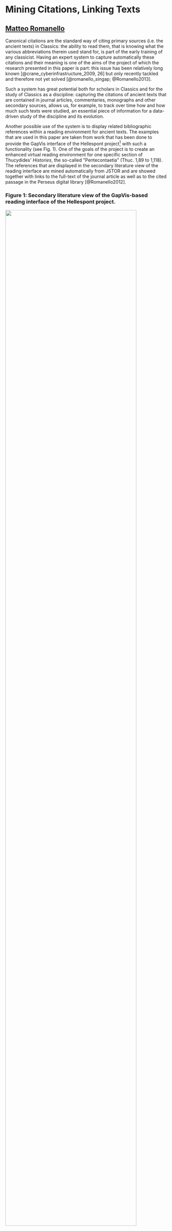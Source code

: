 # Mining Citations, Linking Texts

## [Matteo Romanello]()

Canonical citations are the standard way of citing primary sources (i.e. the
ancient texts) in Classics: the ability to read them, that is knowing what the
various abbreviations therein used stand for, is part of the early training of
any classicist. Having an expert system to capture automatically these citations
and their meaning is one of the aims of the project of which the research
presented in this paper is part: this issue has been relatively long known
[@crane_cyberinfrastructure_2009, 26] but only recently tackled and therefore
not yet solved [@romanello_singap; @Romanello2013]. 

Such a system has great potential both for scholars in Classics and for the
study of Classics as a discipline: capturing the citations of ancient texts that
are contained in journal articles, commentaries, monographs and other secondary
sources, allows us, for example, to track over time how and how much such texts
were studied, an essential piece of information for a data-driven study of the
discipline and its evolution.

Another possible use of the system is to display related bibliographic
references within a reading environment for ancient texts. The examples that are
used in this paper are taken from work that has been done to provide the GapVis
interface of the Hellespont project[^hell] with such a functionality (see Fig.
1). One of the goals of the project is to create an enhanced virtual reading
environment for one specific section of Thucydides' *Histories*, the so-called
"Pentecontaetia" (Thuc. 1,89 to 1,118). The references that are displayed in the
secondary literature view of the reading interface are mined automatically from
JSTOR and are showed together with links to the full-text of the journal article
as well as to the cited passage in the Perseus digital library [@Romanello2012]. 

[^hell]: The Hellespont Project: Integrating Arachne and Perseus, http://hellespont.dainst.org/

<!--...add some stuff...-->

### Figure 1: Secondary literature view of the GapVis-based reading interface of the Hellespont project.
	
<img src="hellespont_seclit.png" width="90%" />

## Mining Citations: Extraction and Disambiguation

<!--Before going into more details concerning the ontological modelling of canonical texts and citations, let us consider briefly how the extraction of such citations from texts is performed. -->

Extracting citations means, in fact, performing two different tasks: firstly,
capturing the strings that constitute the citation and secondly establishing the
actual meaning of that citation or, in other words, determining to which
specific section of which text is that citation referring to. In Natural
Language Processing (NLP) jargon these two steps are called respectively Named
Entity Recognition (or extraction) and Named Entity Disambiguation. 

In fact, my approach to citation extraction (see Fig. 2, no. 1 and 2) is
essentially based on state-of-the-art NER techniques with the only difference
being what it takes to adapt these techniques to the new domain to which they
are applied [@Romanello2013]. Instead of considering only the usual NEs--such as
names of people, places and organizations--I treat as NEs the different
components of a citation in addition to any mention of ancient authors and works
occurring in the context that surrounds the citation itself. For this purpose
four distinct entities were identified: `aauthor`, `awork`, `refauwork` and
`refscope`.<!-- perhaps explain what they are? --> In its current definition,
a citation is a relation between any two entities, where one is always the
indication of the citation's scope (i.e. `refscope`) and the other can be any of
the other entities (i.e. `aauthor`, `awork` and `refauwork`). 

### Figure 2: Diagram showing the various phases of mining canonical citations from texts.

<img src="extraction_steps.png" width="90%" />

Once captured, citations need to be disambiguated: this is done by assigning to
each citation its corresponding CTS URN. What this means in practice is that,
for instance, the citation "Hell. 3.3.1-4" of the example showed in Fig. 2 (no.
3) is mapped to its corresponding URN, namely
`urn:cts:greekLit:tlg0032.tlg001:3.3.1-3.3.4`. Designed to become the equivalent
of canonical citations in a digital environment, CTS URNs are a kind of
identifiers that follows the Uniform Resource Name standard and was developed
within the Multitext Homer project as part of the CITE architecture to make it
possible to "identify and retrieve digital representations of texts"
[@hmt-doku-ctsurns][^1].

[^1]: To date one of the main adopters of this technology is the Perseus project that has built on top of it to provide several functionalities of its digital library and catalog [internal ref?].

## A Knowledge Base of Canonical Texts

NER systems of this kind typically require and rely on a surrogate of domain
knowledge, such as a gazetteer or a knowledge base, to support both the
extraction and disambiguation of NEs<!--, and even more so in the case of open
domain applications-->. To support the disambiguation of canonical citations
such a knowledge base needs to contain, for example, all possible abbreviations
of the name of an author or the title of a work, possibly in multiple languages
to work on multi-lingual corpora.  Since the texts we are dealing with are
canonical it is possible to store in this knowledge base, in addition to
abbreviations, also detailed information about the citable structures of each
text such as for example how many books are contained in Thucydides'
*Histories*, how many chapters are contained in book 1 etc.  Being able to query
this sort of information allows one to validate the automatically extracted
citations, thus making possible to identify, if not to recover, those citations
that are just *impossible*. An example of this phenomenon is the string "Thuc.
5. 14. 1. 41.": although it looks as a plausible citation, it is not a valid one
as the work here referred to--Thucydides' *Histories*--is made of three, not
four, citable, hierarchical levels, (i.e. book/chapter/section). Such errors are
very common when working with OCRed texts where the lack of structural markup
causes, as in this case, the footnote number to be mistakenly interpreted as
being part of the canonical citation "Thuc. 5. 14. 1". 

<!-- 
my KB:
underlying ontological model -> HuCit
get data from CWKB and the Perseus Digital Library via it CTS-compliant interface
links to the Perseus catalog and CWKB
is stored as RDF and can be queried by using SPARQL
-->

The content in the knowledge base is structured mostly using a combination of
CIDOC-CRM and FRBRoo ontologies[^2]:  the Functional Requirements for
Bibliographic Records (FRBR) model, in particular, is suitable for modelling
information related to Classical (canonical) texts, as was showed by
@babeu_named_2007 [ref], and has influenced substantially the design of the CTS
protocol. In those few cases where these ontologies did not suffice to model the
data we have extended some of the classes they provide in what we called the
HUmanities CITation Ontology (HuCit)[^3].  

### Figure 3: The knowledge-base record for Thucydides' *Histories* serialized as RDF/Turtle. 

	@prefix ecrm: <http://erlangen-crm.org/current/> .
	@prefix efrbroo: <http://erlangen-crm.org/efrbroo/> .
	@prefix rdfs: <http://www.w3.org/2000/01/rdf-schema#> .

	<http://data.mr56k.info/urn:cts:greekLit:tlg0003.tlg001> a efrbroo:F1_Work;
	    ecrm:P131_is_identified_by <http://data.mr56k.info/urn:cts:greekLit:tlg0003.tlg001#cts_urn>;
	    efrbroo:P102_has_title <http://data.mr56k.info/urn:cts:greekLit:tlg0003.tlg001#title>;
		owl:sameAs <http://catalog.perseus.org/catalog/urn:cts:greekLit:tlg0003.tlg001> .

	<http://data.mr56k.info/urn:cts:greekLit:tlg0003.tlg001#creation_event> a efrbroo:F27_Work_Conception;
	    efrbroo:R16_initiated <http://data.mr56k.info/urn:cts:greekLit:tlg0003.tlg001> .

	<http://data.mr56k.info/urn:cts:greekLit:tlg0003.tlg001#cts_urn> a ecrm:E42_Identifier;
	    rdfs:label "urn:cts:greekLit:tlg0003.tlg001";
	    ecrm:P2_has_type <http://data.mr56k.info/urn:cts:greekLit:tlg0003.tlg001#type_CTS_URN> .

	<http://data.mr56k.info/urn:cts:greekLit:tlg0003.tlg001#title> a efrbroo:E35_Title;
		ecrm:P139_has_alternative_form <http://data.mr56k.info/urn:cts:greekLit:tlg0003.tlg001#abbr1> .
	    rdfs:label "Der Peloponnesische Krieg"@ger,
	        "History of the Peloponnesian War"@eng,
	        "La Guerra del Peloponneso"@ita,
	        "l’Histoire de la guerre du Péloponnèse"@fre .	

	<http://data.mr56k.info/urn:cts:greekLit:tlg0003.tlg001#abbr1> a ecrm:E41_Appellation;
	    rdfs:label "Thuc.";
	    ecrm:P2_has_type <http://data.mr56k.info/type_abbreviation> .
	
As showed in Fig. 3 our record is linked to the one contained in the Perseus
Catalog; the CTS URN associated to the work as well as the abbreviations of its
title are explicitly modelled by using respectively the CIDOC-CRM classes
`E42_Identifier` and  `E41_Appellation`. <!-- say that the Perseus Catalog URIs
do not currently provide an RDF presentation but this will happen in the next
release -->

[^2]: The Erlangen OWL implementations of both CIDOC-CRM and FRBRoo were used: they are available respectively at <http://erlangen-crm.org/> and <http://erlangen-crm.org/efrbroo>. 

[^3]: The HuCit namespace is <http://purl.org/net/hucit>; the source code and some examples can be found in the code repository at <https://bitbucket.org/56k/hucit/>.


## Publishing Extracted Citations as Linked Open Data

Not only are canonical citations important because of their function, they are
also interesting artifacts in themselves. They were designed, well before the
advent of digital technologies, to refer to texts in a very precise and
interoperable way: *precise* because texts are the fundamental object of
philological research, therefore a scholarly discourse about texts needs a very
accurate way of referring to them; *interoperable* because although texts may
exist in different editions and translations, scholars need to be able to refer
to specific sections of them without having to worry about the many possible
variations in pagination or layout each single edition may present.

If we accept that canonical citations are already a way of linking
objects--namely the citing and the cited texts--extracting them means then to
reconstruct and make explicit such links that already exist, in some form, in
the text. The act of transforming citations into hyperlinks, however, may lead
to a misrepresentation of their nature and specifically of their being designed
to be interoperable: a canonical citation should not be tight to the referred
passage in a specific edition, but should rather work as a resolvable pointer,
that can be resolved to a given portion of text in any (available) edition or
translation. 

Let us now look at an example of how the extracted citations are being stored
and will be published online as Linked Open Data [@Heath2011]. By following an
approach that was largely inspired by the Pelagios Project[^pelagios], extracted
canonical citations are represented as annotations as defined by the Open
Annotation Data Model[^oac] (see Fig. 4). A new annotation is created for each
extracted citation: the string containing the citation becomes its label,
whereas the citing and the cited texts become respectively its target and
body--to use the OAC terminology--as expressed by the `oac:hasTarget` and
`oac:hasBody` properties. The property `oac:motivatedBy` is used here to clarify
the reason for creating such annotations: I chose `oac:identifying` as, in fact,
extracting citations can be seen as the act of making explicit what is the
object (i.e. text section) that is identified by a given citation.

[^pelagios]: Pelagios: Enable Linked Ancient Geodata In Open Systems, http://pelagios-project.blogspot.com. 
[^oac]: Open Annotation Data Model, http://www.openannotation.org/spec/core/.

### Figure 4: An extracted citation represented by means of the OAC ontology and serialized as RDF/Turtle.

	<http://hellespont.org/annotations/jstor#16> a oac:Annotation;
	    rdfs:label "Thuc. 1. 101";
		oac:motivatedBy oac:identifying;
	    oac:hasBody <http://data.mr56k.info/urn:cts:greekLit:tlg0003.tlg001:1.101>;
	    oac:hasTarget <http://jstor.org/stable/10.2307/268729> .



The RDF fragment that is returned when the body URI is resolved (see Fig. 5)
shows how the citation is not linked directly to the digital text but points to
an intermediate object called `hucit:TextElement`[^4]. This abstract object
identifies a citable element within the hierarchical structure of a text and is
linked via the `hucit:resolves_to` property to digital representations of the
cited passage, in this case the editions and translations available in the
Perseus Digital Library and via the Classical Works Knowledge Base (CWKB)
resolution service. It must be pointed out, however, that linking to these
resources is not, strictly and technically speaking, LOD-compliant as these URIs
do not resolve (yet) to an RDF representation of the resource identified by the
URI. However, as it has emerged clearly during the LAWDI event at which this
paper was presented, linking resources together is the first necessary step to
LOD, that it is hoped will be followed by making the underlying technology
compliant with the LOD principles. 

<!-- how is interoperability preserved? -->


[^4]: For further details about the design of HuCit see @Romanello2013a.
[^5]: Previous studies have already tackled the technical problem of how such citations can be transformed into links and have immediately seen/recognised the potential benefit for the users [refs]. 

### Figure 5: RDF/Turtle representation identified by the URI <http://data.mr56k.info/urn:cts:greekLit:tlg0003.tlg001:1.101>

	@prefix ecrm: <http://erlangen-crm.org/current/> .
	@prefix hucit: <http://purl.org/net/hucit#> .
	@prefix rdfs: <http://www.w3.org/2000/01/rdf-schema#> .

	<http://data.mr56k.info/urn:cts:greekLit:tlg0003.tlg001:1.101> a hucit:TextElement;
	    rdfs:label "book 1, chapter 101 of Thucydides' Histories"@en,
	    ecrm:P1_is_identified_by [ a ecrm:E42_Identifier;
	            rdfs:label "urn:cts:greekLit:tlg0003.tlg001:1.101";
	            ecrm:P2_has_type <http://data.mr56k.info/CTS_URN> ];
	    hucit:is_part_of <http://data.mr56k.info/urn:cts:greekLit:tlg0012.tlg001:1>;
		hucit:precedes <http://data.mr56k.info/urn:cts:greekLit:tlg0012.tlg001:1.100>;
		hucit:precedes <http://data.mr56k.info/urn:cts:greekLit:tlg0012.tlg001:1.102>;
	    hucit:resolves_to <http://data.perseus.org/citations/urn:cts:greekLit:tlg0012.tlg001.perseus-eng1:1.1>,
	        <http://data.perseus.org/citations/urn:cts:greekLit:tlg0012.tlg001.perseus-eng2:1.1>,
	        <http://data.perseus.org/citations/urn:cts:greekLit:tlg0012.tlg001.perseus-grc1:1.1>,
			<http://cwkb.org/resolver?rft.au=Thucydides&rft.title=Historiae&rft.slevel1=1&rft.slevel2=101&rft_val_fmt=info:ofi/fmt:kev:mtx:canonical_cit&ctx_ver=Z39.88-2004> .
			



## Works Cited

<!-- notes -->
